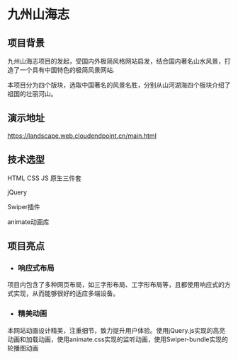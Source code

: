 # 九州山海志

## 项目背景

九州山海志项目的发起，受国内外极简风格网站启发，结合国内著名山水风景，打造了一个具有中国特色的极简风景网站.

本项目分为四个版块，选取中国著名的风景名胜，分别从山河湖海四个板块介绍了祖国的壮丽河山。

## 演示地址

https://landscape.web.cloudendpoint.cn/main.html

## 技术选型

HTML CSS JS 原生三件套

jQuery

Swiper插件

animate动画库

## 项目亮点

- ### **响应式布局**

项目内包含了多种网页布局，如三字形布局、工字形布局等，且都使用响应式的方式实现，从而能够很好的适应多端设备。

- ### **精美动画**

本网站动画设计精美，注重细节，致力提升用户体验。使用jQuery.js实现的高亮动画和加载动画，使用animate.css实现的监听动画，使用Swiper-bundle实现的轮播图动画

